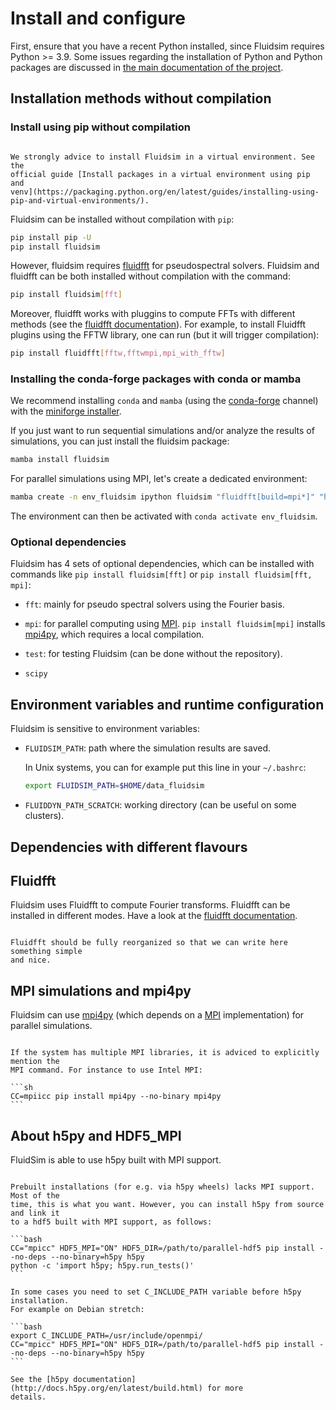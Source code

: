 # Install and configure

First, ensure that you have a recent Python installed, since Fluidsim requires
Python >= 3.9. Some issues regarding the installation of Python and Python
packages are discussed in
[the main documentation of the project](http://fluiddyn.readthedocs.org/en/latest/install.html).

## Installation methods without compilation

### Install using pip without compilation

```{note}

We strongly advice to install Fluidsim in a virtual environment. See the
official guide [Install packages in a virtual environment using pip and
venv](https://packaging.python.org/en/latest/guides/installing-using-pip-and-virtual-environments/).

```

Fluidsim can be installed without compilation with `pip`:

```sh
pip install pip -U
pip install fluidsim
```

However, fluidsim requires [fluidfft](http://fluidfft.readthedocs.io) for
pseudospectral solvers. Fluidsim and fluidfft can be both installed without
compilation with the command:

```sh
pip install fluidsim[fft]
```

Moreover, fluidfft works with pluggins to compute FFTs with different methods
(see the [fluidfft
documentation](http://fluidfft.readthedocs.io/en/latest/install.html)). For
example, to install Fluidfft plugins using the FFTW library, one can run (but
it will trigger compilation):

```sh
pip install fluidfft[fftw,fftwmpi,mpi_with_fftw]
```

### Installing the conda-forge packages with conda or mamba

We recommend installing `conda` and `mamba` (using the [conda-forge] channel) with
the [miniforge installer](https://github.com/conda-forge/miniforge).

If you just want to run sequential simulations and/or analyze the results of
simulations, you can just install the fluidsim package:

```sh
mamba install fluidsim
```

For parallel simulations using MPI, let's create a dedicated environment:

```sh
mamba create -n env_fluidsim ipython fluidsim "fluidfft[build=mpi*]" "h5py[build=mpi*]"
```

The environment can then be activated with `conda activate env_fluidsim`.

### Optional dependencies

Fluidsim has 4 sets of optional dependencies, which can be installed with commands
like `pip install fluidsim[fft]` or `pip install fluidsim[fft, mpi]`:

- `fft`: mainly for pseudo spectral solvers using the Fourier basis.

- `mpi`: for parallel computing using [MPI]. `pip install fluidsim[mpi]` installs
  [mpi4py], which requires a local compilation.

- `test`: for testing Fluidsim (can be done without the repository).

- `scipy`

## Environment variables and runtime configuration

Fluidsim is sensitive to environment variables:

- `FLUIDSIM_PATH`: path where the simulation results are saved.

  In Unix systems, you can for example put this line in your `~/.bashrc`:

  ```sh
  export FLUIDSIM_PATH=$HOME/data_fluidsim
  ```

- `FLUIDDYN_PATH_SCRATCH`: working directory (can be useful on some clusters).

## Dependencies with different flavours

## Fluidfft

Fluidsim uses Fluidfft to compute Fourier transforms. Fluidfft can be installed in
different modes. Have a look at the
[fluidfft documentation](http://fluidfft.readthedocs.io/en/latest/install.html).

```{todo}

Fluidfft should be fully reorganized so that we can write here something simple
and nice.

```

## MPI simulations and mpi4py

Fluidsim can use [mpi4py] (which depends on a [MPI] implementation) for parallel
simulations.

````{warning}

If the system has multiple MPI libraries, it is adviced to explicitly mention the
MPI command. For instance to use Intel MPI:

```sh
CC=mpiicc pip install mpi4py --no-binary mpi4py
```

````

## About h5py and HDF5_MPI

FluidSim is able to use h5py built with MPI support.

````{warning}

Prebuilt installations (for e.g. via h5py wheels) lacks MPI support. Most of the
time, this is what you want. However, you can install h5py from source and link it
to a hdf5 built with MPI support, as follows:

```bash
CC="mpicc" HDF5_MPI="ON" HDF5_DIR=/path/to/parallel-hdf5 pip install --no-deps --no-binary=h5py h5py
python -c 'import h5py; h5py.run_tests()'
```

In some cases you need to set C_INCLUDE_PATH variable before h5py installation.
For example on Debian stretch:

```bash
export C_INCLUDE_PATH=/usr/include/openmpi/
CC="mpicc" HDF5_MPI="ON" HDF5_DIR=/path/to/parallel-hdf5 pip install --no-deps --no-binary=h5py h5py
```

See the [h5py documentation](http://docs.h5py.org/en/latest/build.html) for more
details.

````

[conda-forge]: https://conda-forge.org/
[mpi]: https://fr.wikipedia.org/wiki/Message_Passing_Interface
[mpi4py]: https://mpi4py.readthedocs.io/
